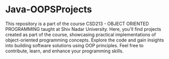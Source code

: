 # Java-OOPSProjects
This repository is a part of the course CSD213 - OBJECT ORIENTED PROGRAMMING taught at Shiv Nadar University. Here, you'll find projects created as part of the course, showcasing practical implementations of object-oriented programming concepts. Explore the code and gain insights into building software solutions using OOP principles. Feel free to contribute, learn, and enhance your programming skills.

